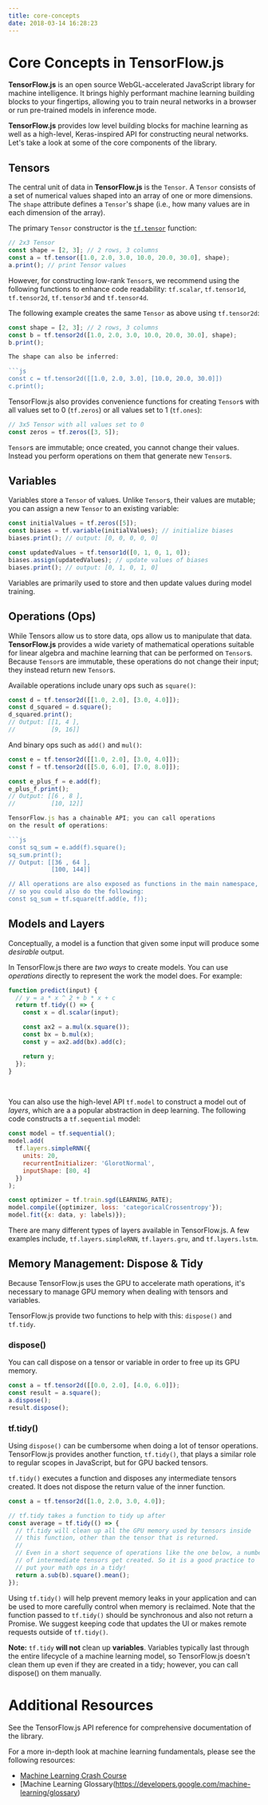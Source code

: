 ```yaml
---
title: core-concepts
date: 2018-03-14 16:28:23
---
```


# Core Concepts in TensorFlow.js

**TensorFlow.js** is an open source WebGL-accelerated JavaScript library for machine intelligence. It brings highly performant machine learning building blocks to your fingertips, allowing you to train neural networks in a browser or run pre-trained models in inference mode.

**TensorFlow.js** provides low level building blocks for machine learning as well as a high-level, Keras-inspired API for constructing neural networks. Let's take a look at some of the core components of the library.

## Tensors

The central unit of data in **TensorFlow.js** is the `Tensor`. A `Tensor` consists of a set of numerical values shaped into an array of one or more dimensions. The `shape` attribute defines a `Tensor`'s shape (i.e., how many values are in each dimension of the array).

The primary `Tensor` constructor is the [`tf.tensor`](../api/0.0.1/index.html#tf.tensor) function:

```js
// 2x3 Tensor
const shape = [2, 3]; // 2 rows, 3 columns
const a = tf.tensor([1.0, 2.0, 3.0, 10.0, 20.0, 30.0], shape);
a.print(); // print Tensor values
```

However, for constructing low-rank `Tensor`s, we recommend using the following
functions to enhance code readability: `tf.scalar`, `tf.tensor1d`, `tf.tensor2d`,
`tf.tensor3d` and `tf.tensor4d`.

The following example creates the same `Tensor` as above using `tf.tensor2d`:

```js
const shape = [2, 3]; // 2 rows, 3 columns
const b = tf.tensor2d([1.0, 2.0, 3.0, 10.0, 20.0, 30.0], shape);
b.print();

The shape can also be inferred:

```js
const c = tf.tensor2d([[1.0, 2.0, 3.0], [10.0, 20.0, 30.0]])
c.print();
```

TensorFlow.js also provides convenience functions for creating `Tensor`s with all values
set to 0 (`tf.zeros`) or all values set to 1 (`tf.ones`):

```js
// 3x5 Tensor with all values set to 0
const zeros = tf.zeros([3, 5]);
``` 

`Tensor`s are immutable; once created, you cannot change their values. Instead you perform operations on them that generate new `Tensor`s.

## Variables

Variables store a `Tensor` of values. Unlike `Tensor`s, their values are mutable; you can assign
a new `Tensor` to an existing variable:

```js
const initialValues = tf.zeros([5]);
const biases = tf.variable(initialValues); // initialize biases
biases.print(); // output: [0, 0, 0, 0, 0]

const updatedValues = tf.tensor1d([0, 1, 0, 1, 0]);
biases.assign(updatedValues); // update values of biases
biases.print(); // output: [0, 1, 0, 1, 0]
```

Variables are primarily used to store and then update values during model training.

## Operations (Ops)

While Tensors allow us to store data, ops allow us to manipulate that data. **TensorFlow.js** provides a wide variety of mathematical operations suitable for linear algebra and machine learning that can be performed on `Tensor`s. Because `Tensor`s are immutable, these operations do not change their input; they instead return new `Tensor`s.

Available operations include unary ops such as `square()`:

```js
const d = tf.tensor2d([[1.0, 2.0], [3.0, 4.0]]);
const d_squared = d.square();
d_squared.print();
// Output: [[1, 4 ],
//          [9, 16]]
```

And binary ops such as `add()` and `mul()`:

```js
const e = tf.tensor2d([[1.0, 2.0], [3.0, 4.0]]);
const f = tf.tensor2d([[5.0, 6.0], [7.0, 8.0]]);

const e_plus_f = e.add(f);
e_plus_f.print();
// Output: [[6 , 8 ],
//          [10, 12]]

TensorFlow.js has a chainable API; you can call operations
on the result of operations:

```js
const sq_sum = e.add(f).square();
sq_sum.print();
// Output: [[36 , 64 ],
            [100, 144]]

// All operations are also exposed as functions in the main namespace,
// so you could also do the following:
const sq_sum = tf.square(tf.add(e, f));
```

## Models and Layers

Conceptually, a model is a function that given some input will produce some _desirable_ output.

In TensorFlow.js there are _two ways_ to create models. You can use _operations_ directly to represent the work the model does. For example:

```js
function predict(input) {
  // y = a * x ^ 2 + b * x + c
  return tf.tidy(() => {
    const x = dl.scalar(input);

    const ax2 = a.mul(x.square());
    const bx = b.mul(x);
    const y = ax2.add(bx).add(c);

    return y;
  });
}
```

<br />

You can also use the high-level API `tf.model` to construct a model out of _layers_, which are a a popular abstraction in deep learning. The following code constructs a `tf.sequential` model:


```js
const model = tf.sequential();
model.add(
  tf.layers.simpleRNN({
    units: 20,
    recurrentInitializer: 'GlorotNormal',
    inputShape: [80, 4]
  })
);

const optimizer = tf.train.sgd(LEARNING_RATE);
model.compile({optimizer, loss: 'categoricalCrossentropy'});
model.fit({x: data, y: labels)});
```

There are many different types of layers available in TensorFlow.js. A few examples include, `tf.layers.simpleRNN`, `tf.layers.gru`, and `tf.layers.lstm`.

## Memory Management: Dispose &amp; Tidy

Because TensorFlow.js uses the GPU to accelerate math operations, it's necessary to manage GPU memory when dealing with tensors and variables.

TensorFlow.js provide two functions to help with this: `dispose()` and `tf.tidy`.

### dispose()

You can call dispose on a tensor or variable in order to free up its GPU memory.

```js
const a = tf.tensor2d([[0.0, 2.0], [4.0, 6.0]]);
const result = a.square();
a.dispose();
result.dispose();
```

### tf.tidy()

Using `dispose()` can be cumbersome when doing a lot of tensor operations. TensorFlow.js provides another function, `tf.tidy()`, that plays a similar role to regular scopes in JavaScript, but for GPU backed tensors.

`tf.tidy()` executes a function and disposes any intermediate tensors created. It does not dispose the return value of the inner function.

```js
const a = tf.tensor2d([1.0, 2.0, 3.0, 4.0]);

// tf.tidy takes a function to tidy up after
const average = tf.tidy(() => {
  // tf.tidy will clean up all the GPU memory used by tensors inside
  // this function, other than the tensor that is returned.
  //
  // Even in a short sequence of operations like the one below, a number
  // of intermediate tensors get created. So it is a good practice to
  // put your math ops in a tidy!
  return a.sub(b).square().mean();
});
```

Using `tf.tidy()` will help prevent memory leaks in your application and can be used to more carefully control when memory is reclaimed. Note that the function passed to `tf.tidy()` should be synchronous and also not return a Promise. We suggest keeping code that updates the UI or makes remote requests outside of `tf.tidy()`.

**Note:** `tf.tidy` **will not** clean up **variables**. Variables typically last through the entire lifecycle of a machine learning model, so TensorFlow.js doesn't clean them up even if they are created in a tidy; however, you can call dispose() on them manually.

# Additional Resources

See the TensorFlow.js API reference for comprehensive documentation of the library.

For a more in-depth look at machine learning fundamentals, please see the following resources:

* [Machine Learning Crash Course](https://developers.google.com/machine-learning/crash-course)
* [Machine Learning Glossary(https://developers.google.com/machine-learning/glossary)
